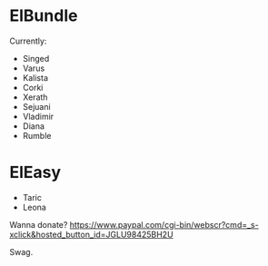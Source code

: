 # ElBundle


Currently:

- Singed
- Varus
- Kalista
- Corki
- Xerath
- Sejuani
- Vladimir
- Diana 
- Rumble

# ElEasy

- Taric
- Leona


Wanna donate? https://www.paypal.com/cgi-bin/webscr?cmd=_s-xclick&hosted_button_id=JGLU98425BH2U

Swag.
